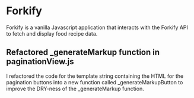 # Forkify
Forkify is a vanilla Javascript application that interacts with the Forkify API to fetch and display food recipe data.

## Refactored _generateMarkup function in paginationView.js
I refactored the code for the template string containing the HTML for the pagination buttons into a new function called _generateMarkupButton to improve the DRY-ness of the _generateMarkup function.

